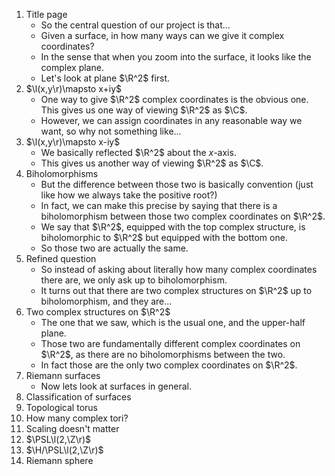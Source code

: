 1. Title page
    - So the central question of our project is that...
    - Given a surface, in how many ways can we give it complex coordinates?
    - In the sense that when you zoom into the surface, it looks like the complex plane.
    - Let's look at plane $\R^2$ first.
2. $\l(x,y\r)\mapsto x+iy$
    - One way to give $\R^2$ complex coordinates is the obvious one. This gives us one way of viewing $\R^2$ as $\C$.
    - However, we can assign coordinates in any reasonable way we want, so why not something like...
3. $\l(x,y\r)\mapsto x-iy$
    - We basically reflected $\R^2$ about the $x$-axis.
    - This gives us another way of viewing $\R^2$ as $\C$.
4. Biholomorphisms
    - But the difference between those two is basically convention (just like how we always take the positive root?)
    - In fact, we can make this precise by saying that there is a biholomorphism between those two complex coordinates on $\R^2$.
    - We say that $\R^2$, equipped with the top complex structure, is biholomorphic to $\R^2$ but equipped with the bottom one.
    - So those two are actually the same.
6. Refined question
    - So instead of asking about literally how many complex coordinates there are, we only ask up to biholomorphism.
    - It turns out that there are two complex structures on $\R^2$ up to biholomorphism, and they are...
8. Two complex structures on $\R^2$
    - The one that we saw, which is the usual one, and the upper-half plane.
    - Those two are fundamentally different complex coordinates on $\R^2$, as there are no biholomorphisms between the two.
    - In fact those are the only two complex coordinates on $\R^2$.
10. Riemann surfaces
    - Now lets look at surfaces in general.
12. Classification of surfaces
14. Topological torus
16. How many complex tori?
18. Scaling doesn't matter
21. $\PSL\l(2,\Z\r)$
24. $\H/\PSL\l(2,\Z\r)$
27. Riemann sphere
